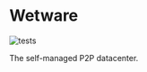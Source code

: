 # Wetware

![tests](https://github.com/wetware/ww/workflows/Go/badge.svg)

The self-managed P2P datacenter.
